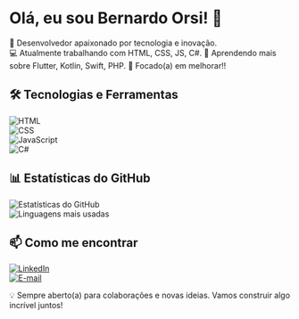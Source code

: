 <!--
**beorsi/beorsi** is a ✨ _special_ ✨ repository because its `README.md` (this file) appears on your GitHub profile.

Here are some ideas to get you started:

- 🔭 I’m currently working on ...
- 🌱 I’m currently learning ...
- 👯 I’m looking to collaborate on ...
- 🤔 I’m looking for help with ...
- 💬 Ask me about ...
- 📫 How to reach me: ...
- 😄 Pronouns: ...
- ⚡ Fun fact: ...
-->
# Olá, eu sou Bernardo Orsi! 👋

🚀 Desenvolvedor apaixonado por tecnologia e inovação.  
💻 Atualmente trabalhando com HTML, CSS, JS, C#. 
🌱 Aprendendo mais sobre Flutter, Kotlin, Swift, PHP.
🎯 Focado(a) em melhorar!!

## 🛠️ Tecnologias e Ferramentas

![HTML](https://img.shields.io/badge/-HTML-E34F26?style=flat&logo=html5&logoColor=white)  
![CSS](https://img.shields.io/badge/-CSS-1572B6?style=flat&logo=css3&logoColor=white)  
![JavaScript](https://img.shields.io/badge/-JavaScript-F7DF1E?style=flat&logo=javascript&logoColor=black)  
![C#](https://img.shields.io/badge/-C%23-239120?style=flat&logo=c-sharp&logoColor=white)  

## 📊 Estatísticas do GitHub

![Estatísticas do GitHub](https://github-readme-stats.vercel.app/api?username=beorsi&show_icons=true&theme=radical)  
![Linguagens mais usadas](https://github-readme-stats.vercel.app/api/top-langs/?username=beorsi&layout=compact&theme=radical)  

## 📫 Como me encontrar

[![LinkedIn](https://img.shields.io/badge/-LinkedIn-0077B5?style=flat&logo=linkedin&logoColor=white)]([link-do-linkedin](https://www.linkedin.com/in/bernardo-orsi-do-amaral-5242ba336/))  
[![E-mail](https://img.shields.io/badge/-Email-D14836?style=flat&logo=gmail&logoColor=white)](mailto:beorsi10@gmail.com)  

💡 Sempre aberto(a) para colaborações e novas ideias. Vamos construir algo incrível juntos!
